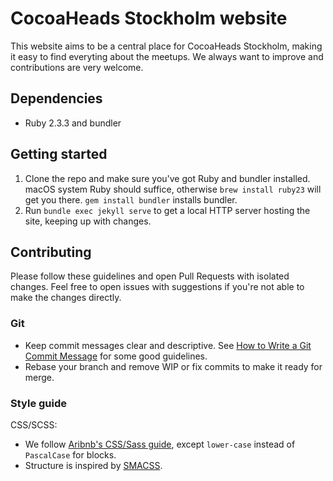 # CocoaHeads Stockholm website

This website aims to be a central place for CocoaHeads Stockholm, making it easy
to find everyting about the meetups. We always want to improve and contributions
are very welcome.

## Dependencies

- Ruby 2.3.3 and bundler

## Getting started

1. Clone the repo and make sure you've got Ruby and bundler installed. macOS
   system Ruby should suffice, otherwise `brew install ruby23` will get you
   there. `gem install bundler` installs bundler.
2. Run `bundle exec jekyll serve` to get a local HTTP server hosting the site,
   keeping up with changes.

## Contributing

Please follow these guidelines and open Pull Requests with isolated changes.
Feel free to open issues with suggestions if you're not able to make the changes
directly.

### Git

- Keep commit messages clear and descriptive. See [How to Write a Git Commit
  Message](http://chris.beams.io/posts/git-commit/) for some good guidelines.
- Rebase your branch and remove WIP or fix commits to make it ready for merge.

### Style guide

CSS/SCSS:

- We follow [Aribnb's CSS/Sass guide](https://github.com/airbnb/css.), except
  `lower-case` instead of `PascalCase` for blocks.
- Structure is inspired by [SMACSS](https://smacss.com/book/categorizing).
